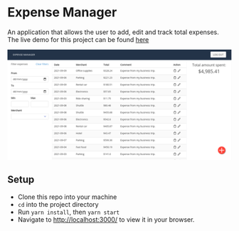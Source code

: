 # Expense Manager

An application that allows the user to add, edit and track total expenses. The live demo for this project can be found [here](https://tolu-expense-manager.herokuapp.com/)

![Screenshot of the expense manager](https://github.com/toluagboola/expense-manager/blob/master/expense-manager.png)

## Setup

- Clone this repo into your machine
- `cd` into the project directory
- Run `yarn install`, then `yarn start`
- Navigate to [http://localhost:3000/](http://localhost:3000/) to view it in your browser.
